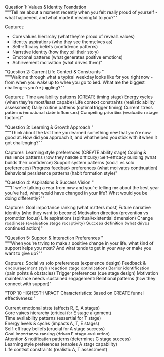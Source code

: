 Question 1: Values & Identity Foundation				
"""Tell me about a moment recently when you felt really proud of yourself - what happened, and what made it meaningful to you?""

Captures:
* Core values hierarchy (what they're proud of reveals values)
* Identity aspirations (who they see themselves as)
* Self-efficacy beliefs (confidence patterns)
* Narrative identity (how they tell their story)
* Emotional patterns (what generates positive emotions)
* Achievement motivation (what drives them)"				
				
"Question 2: Current Life Context & Constraints
"				
"""Walk me through what a typical weekday looks like for you right now - from when you wake up to when you go to bed. What are the biggest challenges you're juggling?""

Captures:
Time availability patterns (CREATE timing stage)
Energy cycles (when they're most/least capable)
Life context constraints (realistic ability assessment)
Daily routine patterns (optimal trigger timing)
Current stress patterns (emotional state influences)
Competing priorities (evaluation stage factors)"				
				
"Question 3: Learning & Growth Approach
"				
"""Think about the last time you learned something new that you're now good at. How did you approach it, and what helped you stick with it when it got challenging?""

Captures:
Learning style preferences (CREATE ability stage)
Coping & resilience patterns (how they handle difficulty)
Self-efficacy building (what builds their confidence)
Support system patterns (social vs solo preferences)
Progress feedback preferences (what motivates continuation)
Behavioral persistence patterns (habit formation style)"				
				
"Question 4: Aspirations & Success Vision
"				
"""If we're talking a year from now and you're telling me about the best year you've had, what would have changed in your life? What would you be doing differently?""

Captures:
Goal importance ranking (what matters most)
Future narrative identity (who they want to become)
Motivation direction (prevention vs promotion focus)
Life aspirations (spiritual/existential dimension)
Change readiness (evaluation stage receptivity)
Success definition (what drives continued action)"				
				
"Question 5: Support & Interaction Preferences
"				
"""When you're trying to make a positive change in your life, what kind of support helps you most? And what tends to get in your way or make you want to give up?""

Captures:
Social vs solo preferences (experience design)
Feedback & encouragement style (reaction stage optimization)
Barrier identification (pain points & obstacles)
Trigger preferences (cue stage design)
Motivation maintenance needs (sustained engagement)
Relational patterns (how they connect with support)"				
				
				
"TOP 10 HIGHEST-IMPACT Characteristics:
Based on CREATE funnel effectiveness:"				
				
Current emotional state (affects R, E, A stages)				
Core values hierarchy (critical for E stage alignment)				
Time availability patterns (essential for T stage)				
Energy levels & cycles (impacts A, T, E stages)				
Self-efficacy beliefs (crucial for A stage success)				
Goal importance ranking (drives E stage evaluation)				
Attention & notification patterns (determines C stage success)				
Learning style preferences (enables A stage capability)				
Life context constraints (realistic A, T assessment)				